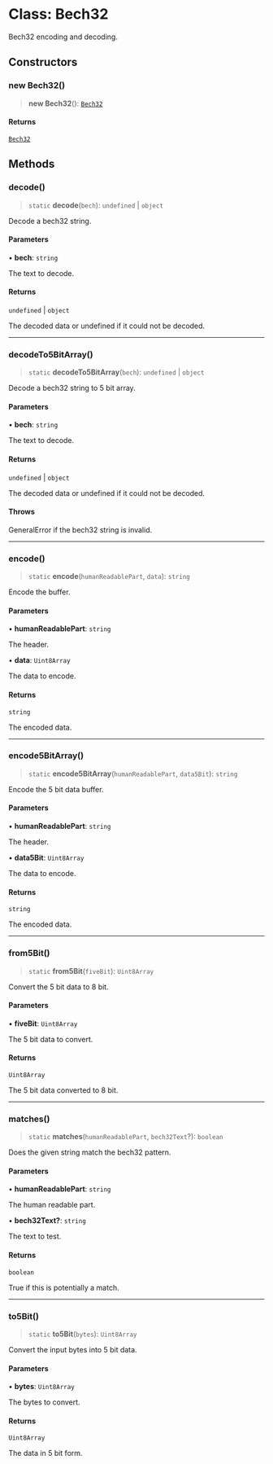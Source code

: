 # Class: Bech32

Bech32 encoding and decoding.

## Constructors

### new Bech32()

> **new Bech32**(): [`Bech32`](Bech32.md)

#### Returns

[`Bech32`](Bech32.md)

## Methods

### decode()

> `static` **decode**(`bech`): `undefined` \| `object`

Decode a bech32 string.

#### Parameters

• **bech**: `string`

The text to decode.

#### Returns

`undefined` \| `object`

The decoded data or undefined if it could not be decoded.

***

### decodeTo5BitArray()

> `static` **decodeTo5BitArray**(`bech`): `undefined` \| `object`

Decode a bech32 string to 5 bit array.

#### Parameters

• **bech**: `string`

The text to decode.

#### Returns

`undefined` \| `object`

The decoded data or undefined if it could not be decoded.

#### Throws

GeneralError if the bech32 string is invalid.

***

### encode()

> `static` **encode**(`humanReadablePart`, `data`): `string`

Encode the buffer.

#### Parameters

• **humanReadablePart**: `string`

The header.

• **data**: `Uint8Array`

The data to encode.

#### Returns

`string`

The encoded data.

***

### encode5BitArray()

> `static` **encode5BitArray**(`humanReadablePart`, `data5Bit`): `string`

Encode the 5 bit data buffer.

#### Parameters

• **humanReadablePart**: `string`

The header.

• **data5Bit**: `Uint8Array`

The data to encode.

#### Returns

`string`

The encoded data.

***

### from5Bit()

> `static` **from5Bit**(`fiveBit`): `Uint8Array`

Convert the 5 bit data to 8 bit.

#### Parameters

• **fiveBit**: `Uint8Array`

The 5 bit data to convert.

#### Returns

`Uint8Array`

The 5 bit data converted to 8 bit.

***

### matches()

> `static` **matches**(`humanReadablePart`, `bech32Text`?): `boolean`

Does the given string match the bech32 pattern.

#### Parameters

• **humanReadablePart**: `string`

The human readable part.

• **bech32Text?**: `string`

The text to test.

#### Returns

`boolean`

True if this is potentially a match.

***

### to5Bit()

> `static` **to5Bit**(`bytes`): `Uint8Array`

Convert the input bytes into 5 bit data.

#### Parameters

• **bytes**: `Uint8Array`

The bytes to convert.

#### Returns

`Uint8Array`

The data in 5 bit form.
